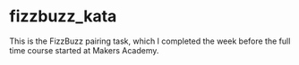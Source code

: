 # fizzbuzz_kata

This is the FizzBuzz pairing task, which I completed the week before the full time course started at Makers Academy.

